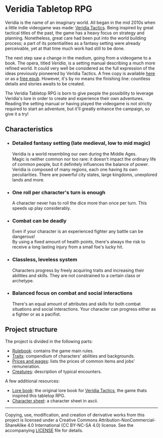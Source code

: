 # <a name="main"></a>Veridia Tabletop RPG

Veridia is the name of an imaginary world. All began in the mid 2010s when a little indie videogame was made: [Veridia Tactics](https://trisfald.itch.io/veridia-tactics). Being inspired by great tactical titles of the past, the game has a heavy focus on strategy and planning. Nonetheless, great care had been put into the world building process; a part of its potentialities as a fantasy setting were already perceivable, yet at that time much work had still to be done.

The next step saw a change in the medium, going from a videogame to a book. The opera, titled *Veridia*, is a setting manual describing a much more refined world. It could very well be considered as the full expression of the ideas previously pioneered by Veridia Tactics. A free copy is available [here](https://github.com/Trisfald/veridia-book) or as a [free epub](https://books2read.com/b/mY1OaV?edit=maybe-later&store=null). However, it's by no means the finishing line: countless details and stories awaits to be created.

The Veridia Tabletop RPG is born to give people the possibility to leverage Veridia's lore in order to create and experience their own adventures. Reading the setting manual or having played the videogame is not strictly required to start an adventure, but it'll greatly enhance the campaign, so give it a try! 

## Characteristics
- ### Detailed fantasy setting (late medieval, low to mid magic)
    Veridia is a world resembling our own during the Middle Ages.\
    Magic is neither common nor too rare: it doesn't impact the ordinary life of common people, but it definitely influences the balance of power.\
    Veridia is composed of many regions, each one having its own peculiarities. There are powerful city states, large kingdoms, unexplored lands and more.
- ### One roll per character's turn is enough
    A character never has to roll the dice more than once per turn. This speeds up play considerably. 
- ### Combat can be deadly
    Even if your character is an experienced fighter any battle can be dangerous!\
    By using a fixed amount of health points, there's always the risk to receive a long lasting injury from a small foe's lucky hit.
- ### Classless, leveless system
    Characters progress by freely acquiring traits and increasing their abilities and skills. They are not constrained to a certain class or archetype.
- ### Balanced focus on combat and social interactions
    There's an equal amount of attributes and skills for both combat situations and social interactions. Your character can progress either as a fighter or as a pacifist.

## Project structure

The project is divided in the following parts:

* [Rulebook](Rulebook.md): contains the game main rules.
* [Traits](Traits.md): compendium of characters' abilities and backgrounds.
* [Prices and wages](Prices_and_wages.md): lists the prices of common items and jobs' remuneration.
* [Creatures](Creatures.md): description of typical encounters.

A few additional resources:

* [Lore book](Lore-book.pdf): the original lore book for [Veridia Tactics](https://trisfald.itch.io/veridia-tactics), the game thats inspired this tabletop RPG.
* [Character sheet](Character_sheet_ascii.txt): a character sheet in ascii.


---

Copying, use, modification, and creation of derivative works from this project is licensed under a Creative Commons Attribution-NonCommercial-ShareAlike 4.0 International (CC BY-NC-SA 4.0) license. See the accompanying [LICENSE](LICENSE) file for details.

